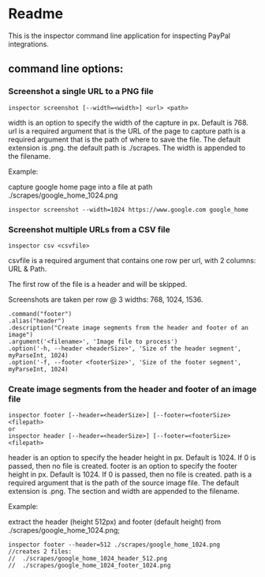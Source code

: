 # Readme

This is the inspector command line application for inspecting PayPal integrations.

## command line options:
### Screenshot a single URL to a PNG file
```
inspector screenshot [--width=<width>] <url> <path>
```

width is an option to specify the width of the capture in px. Default is 768.
url is a required argument that is the URL of the page to capture
path is a required argument that is the path of where to save the file. The default extension is .png. the default path is ./scrapes. The width is appended to the filename. 

Example:

capture google home page into a file at path ./scrapes/google_home_1024.png
```
inspector screenshot --width=1024 https://www.google.com google_home
```

### Screenshot multiple URLs from a CSV file
```
inspector csv <csvfile>
```

csvfile is a required argument that contains one row per url, with 2 columns: URL & Path.

The first row of the file is a header and will be skipped.

Screenshots are taken per row @ 3 widths: 768, 1024, 1536.

    .command("footer")
    .alias("header")
    .description("Create image segments from the header and footer of an image")
    .argument('<filename>', 'Image file to process')
    .option('-h, --header <headerSize>', 'Size of the header segment', myParseInt, 1024)
    .option('-f, --footer <footerSize>', 'Size of the footer segment', myParseInt, 1024)


### Create image segments from the header and footer of an image file
```
inspector footer [--header=<headerSize>] [--footer=<footerSize> <filepath>
or
inspector header [--header=<headerSize>] [--footer=<footerSize> <filepath>

```

header is an option to specify the header height in px. Default is 1024. If 0 is passed, then no file is created.
footer is an option to specify the footer height in px. Default is 1024. If 0 is passed, then no file is created.
path is a required argument that is the path of the source image file. The default extension is .png.
The section and width are appended to the filename. 

Example:

extract the header (height 512px) and footer (default height) from ./scrapes/google_home_1024.png; 

```
inspector footer --header=512 ./scrapes/google_home_1024.png
//creates 2 files:
//  ./scrapes/google_home_1024_header_512.png
//  ./scrapes/google_home_1024_footer_1024.png
```


